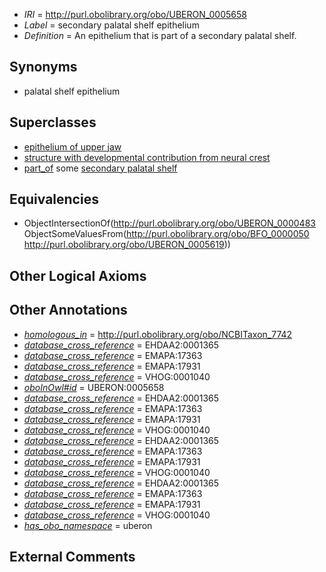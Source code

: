 * *IRI* = http://purl.obolibrary.org/obo/UBERON_0005658
 * *Label* = secondary palatal shelf epithelium
 * *Definition* = An epithelium that is part of a secondary palatal shelf.

## Synonyms

 * palatal shelf epithelium

## Superclasses

 * [epithelium of upper jaw](../../UBERON/35/UBERON_0003235.md)
 * [structure with developmental contribution from neural crest](../../UBERON/14/UBERON_0010314.md)
 * [part_of](../../BFO/50/BFO_0000050.md) some [secondary palatal shelf](../../UBERON/19/UBERON_0005619.md)

## Equivalencies

 * ObjectIntersectionOf(<http://purl.obolibrary.org/obo/UBERON_0000483> ObjectSomeValuesFrom(<http://purl.obolibrary.org/obo/BFO_0000050> <http://purl.obolibrary.org/obo/UBERON_0005619>))

## Other Logical Axioms


## Other Annotations

 * *[homologous_in](../../core#homologous/in/core#homologous_in.md)* = http://purl.obolibrary.org/obo/NCBITaxon_7742
 * *[database_cross_reference](../../ef/oboInOwl#hasDbXref.md)* = EHDAA2:0001365
 * *[database_cross_reference](../../ef/oboInOwl#hasDbXref.md)* = EMAPA:17363
 * *[database_cross_reference](../../ef/oboInOwl#hasDbXref.md)* = EMAPA:17931
 * *[database_cross_reference](../../ef/oboInOwl#hasDbXref.md)* = VHOG:0001040
 * *[oboInOwl#id](../../id/oboInOwl#id.md)* = UBERON:0005658
 * *[database_cross_reference](../../ef/oboInOwl#hasDbXref.md)* = EHDAA2:0001365
 * *[database_cross_reference](../../ef/oboInOwl#hasDbXref.md)* = EMAPA:17363
 * *[database_cross_reference](../../ef/oboInOwl#hasDbXref.md)* = EMAPA:17931
 * *[database_cross_reference](../../ef/oboInOwl#hasDbXref.md)* = VHOG:0001040
 * *[database_cross_reference](../../ef/oboInOwl#hasDbXref.md)* = EHDAA2:0001365
 * *[database_cross_reference](../../ef/oboInOwl#hasDbXref.md)* = EMAPA:17363
 * *[database_cross_reference](../../ef/oboInOwl#hasDbXref.md)* = EMAPA:17931
 * *[database_cross_reference](../../ef/oboInOwl#hasDbXref.md)* = VHOG:0001040
 * *[database_cross_reference](../../ef/oboInOwl#hasDbXref.md)* = EHDAA2:0001365
 * *[database_cross_reference](../../ef/oboInOwl#hasDbXref.md)* = EMAPA:17363
 * *[database_cross_reference](../../ef/oboInOwl#hasDbXref.md)* = EMAPA:17931
 * *[database_cross_reference](../../ef/oboInOwl#hasDbXref.md)* = VHOG:0001040
 * *[has_obo_namespace](../../ce/oboInOwl#hasOBONamespace.md)* = uberon

## External Comments

